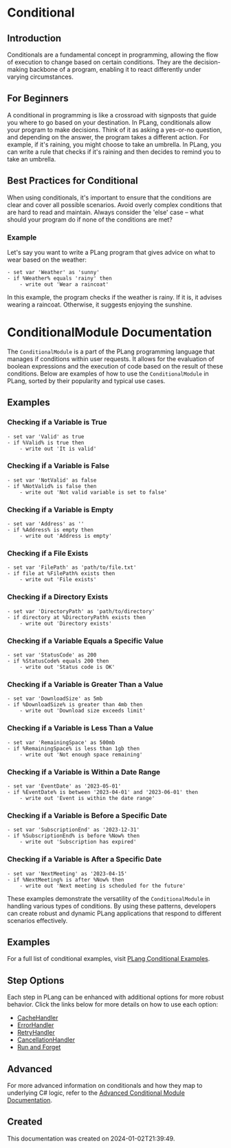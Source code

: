 
# Conditional

## Introduction
Conditionals are a fundamental concept in programming, allowing the flow of execution to change based on certain conditions. They are the decision-making backbone of a program, enabling it to react differently under varying circumstances.

## For Beginners
A conditional in programming is like a crossroad with signposts that guide you where to go based on your destination. In PLang, conditionals allow your program to make decisions. Think of it as asking a yes-or-no question, and depending on the answer, the program takes a different action. For example, if it's raining, you might choose to take an umbrella. In PLang, you can write a rule that checks if it's raining and then decides to remind you to take an umbrella.

## Best Practices for Conditional
When using conditionals, it's important to ensure that the conditions are clear and cover all possible scenarios. Avoid overly complex conditions that are hard to read and maintain. Always consider the 'else' case – what should your program do if none of the conditions are met?

### Example
Let's say you want to write a PLang program that gives advice on what to wear based on the weather:

```plang
- set var 'Weather' as 'sunny'
- if %Weather% equals 'rainy' then
    - write out 'Wear a raincoat'
```

In this example, the program checks if the weather is rainy. If it is, it advises wearing a raincoat. Otherwise, it suggests enjoying the sunshine.


# ConditionalModule Documentation

The `ConditionalModule` is a part of the PLang programming language that manages if conditions within user requests. It allows for the evaluation of boolean expressions and the execution of code based on the result of these conditions. Below are examples of how to use the `ConditionalModule` in PLang, sorted by their popularity and typical use cases.

## Examples

### Checking if a Variable is True
```plang
- set var 'Valid' as true
- if %Valid% is true then
    - write out 'It is valid'
```

### Checking if a Variable is False
```plang
- set var 'NotValid' as false
- if %NotValid% is false then
    - write out 'Not valid variable is set to false'
```

### Checking if a Variable is Empty
```plang
- set var 'Address' as ''
- if %Address% is empty then
    - write out 'Address is empty'
```

### Checking if a File Exists
```plang
- set var 'FilePath' as 'path/to/file.txt'
- if file at %FilePath% exists then
    - write out 'File exists'
```

### Checking if a Directory Exists
```plang
- set var 'DirectoryPath' as 'path/to/directory'
- if directory at %DirectoryPath% exists then
    - write out 'Directory exists'
```

### Checking if a Variable Equals a Specific Value
```plang
- set var 'StatusCode' as 200
- if %StatusCode% equals 200 then
    - write out 'Status code is OK'
```

### Checking if a Variable is Greater Than a Value
```plang
- set var 'DownloadSize' as 5mb
- if %DownloadSize% is greater than 4mb then
    - write out 'Download size exceeds limit'
```

### Checking if a Variable is Less Than a Value
```plang
- set var 'RemainingSpace' as 500mb
- if %RemainingSpace% is less than 1gb then
    - write out 'Not enough space remaining'
```

### Checking if a Variable is Within a Date Range
```plang
- set var 'EventDate' as '2023-05-01'
- if %EventDate% is between '2023-04-01' and '2023-06-01' then
    - write out 'Event is within the date range'
```

### Checking if a Variable is Before a Specific Date
```plang
- set var 'SubscriptionEnd' as '2023-12-31'
- if %SubscriptionEnd% is before %Now% then
    - write out 'Subscription has expired'
```

### Checking if a Variable is After a Specific Date
```plang
- set var 'NextMeeting' as '2023-04-15'
- if %NextMeeting% is after %Now% then
    - write out 'Next meeting is scheduled for the future'
```

These examples demonstrate the versatility of the `ConditionalModule` in handling various types of conditions. By using these patterns, developers can create robust and dynamic PLang applications that respond to different scenarios effectively.


## Examples
For a full list of conditional examples, visit [PLang Conditional Examples](https://github.com/PLangHQ/plang/tree/main/Tests/Conditional).

## Step Options
Each step in PLang can be enhanced with additional options for more robust behavior. Click the links below for more details on how to use each option:

- [CacheHandler](/modules/cacheHandler.md)
- [ErrorHandler](/modules/ErrorHandler.md)
- [RetryHandler](/modules/RetryHandler.md)
- [CancellationHandler](/modules/CancelationHandler.md)
- [Run and Forget](/modules/RunAndForget.md)

## Advanced
For more advanced information on conditionals and how they map to underlying C# logic, refer to the [Advanced Conditional Module Documentation](./PLang.Modules.ConditionalModule_advanced.md).

## Created
This documentation was created on 2024-01-02T21:39:49.
